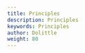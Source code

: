 ```yaml
---
title: Principles
description: Principles
keywords: Principles
author: Dolittle
weight: 80
---
```


